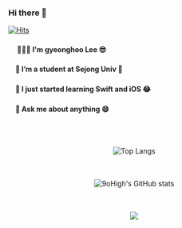 <div>
<h3> Hi there 👋 </h3> 
  
  
 [![Hits](https://hits.seeyoufarm.com/api/count/incr/badge.svg?url=https%3A%2F%2Fgithub.com%2F9oHigh%2Fhit-counter&count_bg=%2379C83D&title_bg=%23555555&icon=&icon_color=%23E7E7E7&title=Hits&edge_flat=false)](https://hits.seeyoufarm.com)
  
  
<h4>  　 🙇🏻‍♂ ️I'm gyeonghoo Lee 😎 </h4> 
<h4>   　🔭 I’m a student at Sejong Univ 🏫</h4> 
<h4>   　🌱 I just started learning Swift and iOS 😂</h4>
<h4>   　💬 Ask me about anything 😄 </h4>
  <br></br>
</div>
<div align="center">
  
![Top Langs](https://github-readme-stats.vercel.app/api/top-langs/?username=9oHigh&layout=compact)  
  
<br></br>
![9oHigh's GitHub stats](https://github-readme-stats.vercel.app/api?username=9oHigh&show_icons=true)

<br></br>
![](https://github-profile-summary-cards.vercel.app/api/cards/profile-details?username=9oHigh&theme=vue)

</div>
